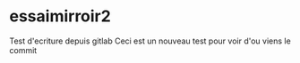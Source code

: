 # essaimirroir2

Test d'ecriture depuis gitlab
Ceci est un nouveau test pour voir d'ou viens le commit

